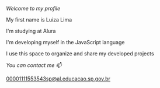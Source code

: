 *Welcome to my profile* 

My first name is Luiza Lima

I'm studying at Alura

I'm developing myself in the JavaScript language

I use this space to organize and share my developed projects


*You can contact me 📫*

00001111553543sp@al.educacao.sp.gov.br 
